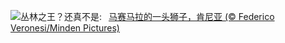 ![](https://www.bing.com/th?id=OHR.WorldLionDay_ZH-CN0525835107_UHD.jpg&w=1000)丛林之王？还真不是:&nbsp;&ensp;[马赛马拉的一头狮子，肯尼亚 (© Federico Veronesi/Minden Pictures)](https://www.bing.com/th?id=OHR.WorldLionDay_ZH-CN0525835107_UHD.jpg)
<br><br/>
